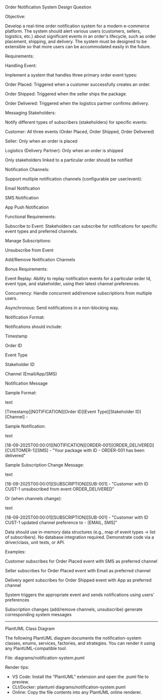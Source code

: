 Order Notification System Design Question

Objective:

Develop a real-time order notification system for a modern e-commerce platform. The system should alert various users (customers, sellers, logistics, etc.) about significant events in an order's lifecycle, such as order placement, shipping, and delivery. The system must be designed to be extensible so that more users can be accommodated easily in the future.

Requirements:

Handling Event:

Implement a system that handles three primary order event types:

Order Placed: Triggered when a customer successfully creates an order.

Order Shipped: Triggered when the seller ships the package.

Order Delivered: Triggered when the logistics partner confirms delivery.

Messaging Stakeholders:

Notify different types of subscribers (stakeholders) for specific events:

Customer: All three events (Order Placed, Order Shipped, Order Delivered)

Seller: Only when an order is placed

Logistics (Delivery Partner): Only when an order is shipped

Only stakeholders linked to a particular order should be notified

Notification Channels:

Support multiple notification channels (configurable per user/event):

Email Notification

SMS Notification

App Push Notification

Functional Requirements:

Subscribe to Event: Stakeholders can subscribe for notifications for specific event types and preferred channels.

Manage Subscriptions:

Unsubscribe from Event

Add/Remove Notification Channels

Bonus Requirements:

Event Replay: Ability to replay notification events for a particular order Id, event type, and stakeholder, using their latest channel preferences.

Concurrency: Handle concurrent add/remove subscriptions from multiple users.

Asynchronous: Send notifications in a non-blocking way.

Notification Format:

Notifications should include:

Timestamp

Order ID

Event Type

Stakeholder ID

Channel (Email/App/SMS)

Notification Message

Sample Format:

text

[Timestamp][NOTIFICATION][Order ID][Event Type][Stakeholder ID][Channel] - <Message>

Sample Notification:

text

[18-09-2025T00:00:01][NOTIFICATION][ORDER-001][ORDER_DELIVERED][CUSTOMER-1][SMS] - "Your package with ID - ORDER-001 has been delivered"

Sample Subscription Change Message:

text

[18-09-2025T00:00:01][SUBSCRIPTION][SUB-001] - "Customer with ID CUST-1 unsubscribed from event ORDER_DELIVERED"

Or (when channels change):

text

[18-09-2025T00:00:01][SUBSCRIPTION][SUB-001] - "Customer with ID CUST-1 updated channel preference to - [EMAIL, SMS]"

Data should use in-memory data structures (e.g., map of event types → list of subscribers). No database integration required. Demonstrate code via a driver/class, unit tests, or API.

Examples:

Customer subscribes for Order Placed event with SMS as preferred channel

Seller subscribes for Order Placed event with Email as preferred channel

Delivery agent subscribes for Order Shipped event with App as preferred channel

System triggers the appropriate event and sends notifications using users’ preferences

Subscription changes (add/remove channels, unsubscribe) generate corresponding system messages


---

PlantUML Class Diagram

The following PlantUML diagram documents the notification-system classes, enums, services, factories, and strategies. You can render it using any PlantUML-compatible tool.

File: diagrams/notification-system.puml

Render tips:
- VS Code: Install the “PlantUML” extension and open the .puml file to preview.
- CLI/Docker: plantuml diagrams/notification-system.puml
- Online: Copy the file contents into any PlantUML online renderer.
